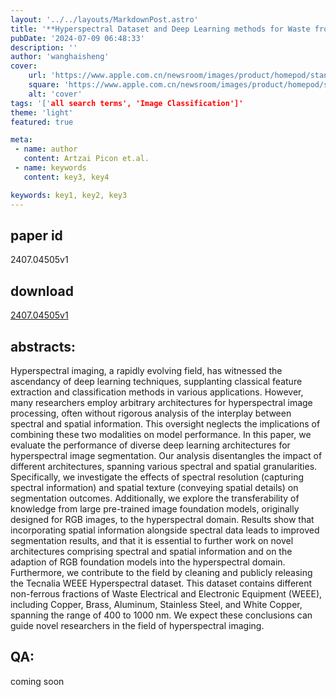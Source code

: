 ```yaml
---
layout: '../../layouts/MarkdownPost.astro'
title: '**Hyperspectral Dataset and Deep Learning methods for Waste from Electric and Electronic Equipment Identification (WEEE)**'
pubDate: '2024-07-09 06:48:33'
description: ''
author: 'wanghaisheng'
cover:
    url: 'https://www.apple.com.cn/newsroom/images/product/homepod/standard/Apple-HomePod-hero-230118_big.jpg.large_2x.jpg'
    square: 'https://www.apple.com.cn/newsroom/images/product/homepod/standard/Apple-HomePod-hero-230118_big.jpg.large_2x.jpg'
    alt: 'cover'
tags: '['all search terms', 'Image Classification']' 
theme: 'light'
featured: true

meta:
 - name: author
   content: Artzai Picon et.al.
 - name: keywords
   content: key3, key4

keywords: key1, key2, key3
---
```


## paper id
2407.04505v1
## download
[2407.04505v1](http://arxiv.org/abs/2407.04505v1)
## abstracts:
Hyperspectral imaging, a rapidly evolving field, has witnessed the ascendancy of deep learning techniques, supplanting classical feature extraction and classification methods in various applications. However, many researchers employ arbitrary architectures for hyperspectral image processing, often without rigorous analysis of the interplay between spectral and spatial information. This oversight neglects the implications of combining these two modalities on model performance.   In this paper, we evaluate the performance of diverse deep learning architectures for hyperspectral image segmentation. Our analysis disentangles the impact of different architectures, spanning various spectral and spatial granularities. Specifically, we investigate the effects of spectral resolution (capturing spectral information) and spatial texture (conveying spatial details) on segmentation outcomes. Additionally, we explore the transferability of knowledge from large pre-trained image foundation models, originally designed for RGB images, to the hyperspectral domain.   Results show that incorporating spatial information alongside spectral data leads to improved segmentation results, and that it is essential to further work on novel architectures comprising spectral and spatial information and on the adaption of RGB foundation models into the hyperspectral domain.   Furthermore, we contribute to the field by cleaning and publicly releasing the Tecnalia WEEE Hyperspectral dataset. This dataset contains different non-ferrous fractions of Waste Electrical and Electronic Equipment (WEEE), including Copper, Brass, Aluminum, Stainless Steel, and White Copper, spanning the range of 400 to 1000 nm.   We expect these conclusions can guide novel researchers in the field of hyperspectral imaging.
## QA:
coming soon
